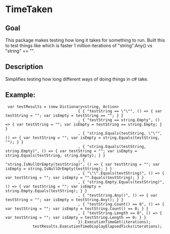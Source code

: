 # TimeTaken

## Goal
This package makes testing how long it takes for something to run. Built this to test things like which is faster 1 million iterations of "string".Any() vs "string" == "".

## Description 
Simplifies testing how long different ways of doing things in c# take.


## Example: 
```
 var testResults = (new Dictionary<string, Action>
                                { { "testString == \"\"", () => { var testString = ""; var isEmpty = testString == ""; } }
                                , { "testString == string.Empty", () => { var testString = ""; var isEmpty = testString == string.Empty; } }
                                , { "string.Equals(testString, \"\"", () => { var testString = ""; var isEmpty = string.Equals(testString, ""); } }
                                , { "string.Equals(testString, string.Empty)", () => { var testString = ""; var isEmpty = string.Equals(testString, string.Empty); } }
                                , { "string.IsNullOrEmpty(testString)", () => { var testString = ""; var isEmpty = string.IsNullOrEmpty(testString); } }
                                , { "\"\".Equals(testString)", () => { var testString = ""; var isEmpty = "".Equals(testString); } }
                                , { "string.Empty.Equals(testString)", () => { var testString = ""; var isEmpty = string.Empty.Equals(testString); } }
                                , { "testString.Any()", () => { var testString = ""; var isEmpty = testString.Any(); } }
                                , { "testString.Count() == 0", () => { var testString = ""; var isEmpty = testString.Count() == 0; } }
                                , { "testString.Length == 0", () => { var testString = ""; var isEmpty = testString.Length == 0; } }
                                }).ExecutionTimeGet(iterations);
            testResults.ExecutionTimeDisplayElapsedTicks(iterations);
```
